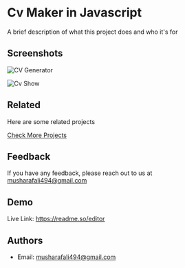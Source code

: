 
# Cv Maker in Javascript 

A brief description of what this project does and who it's for


## Screenshots

![CV Generator](https://github.com/musharafalii/CV-Maker-JavaScript/assets/111215088/aaa4f867-5cfd-4f7f-aaf9-4b6325d08f88)

![Cv Show](https://github.com/musharafalii/CV-Maker-JavaScript/assets/111215088/25d23ade-1f9d-4815-b930-a7198a3b8a67)

## Related

Here are some related projects

[Check More Projects](https://github.com/musharafalii)

## Feedback

If you have any feedback, please reach out to us at musharafali494@gmail.com

## Demo

Live Link: https://readme.so/editor

## Authors

- Email: [musharafali494@gmail.com](https://www.github.com/musharafalii)

